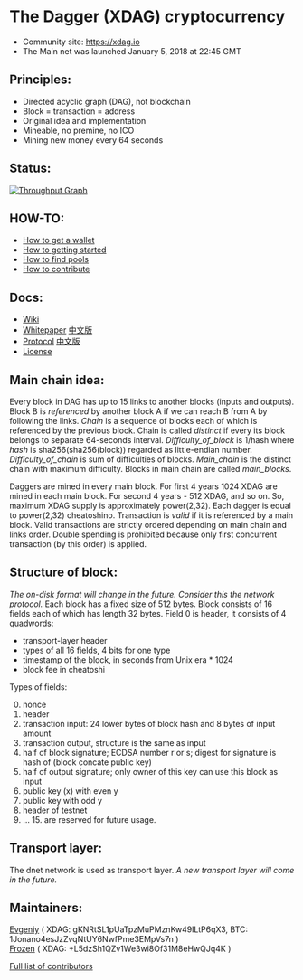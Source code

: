 The Dagger (XDAG) cryptocurrency
================================
- Community site: https://xdag.io  
- The Main net was launched January 5, 2018 at 22:45 GMT  

Principles:
----------

- Directed acyclic graph (DAG), not blockchain  
- Block = transaction = address  
- Original idea and implementation  
- Mineable, no premine, no ICO  
- Mining new money every 64 seconds  

Status:
----------

[![Throughput Graph](https://graphs.waffle.io/XDagger/xdag/throughput.svg)](https://waffle.io/XDagger/xdag/metrics/throughput)


HOW-TO:  
----------

- [How to get a wallet](https://github.com/XDagger/xdag/wiki/Get-a-wallet)  
- [How to getting started](https://github.com/XDagger/xdag/wiki/Getting-started)  
- [How to find pools](https://github.com/XDagger/xdag/wiki/Mineable-Pool-List)  
- [How to contribute](https://github.com/XDagger/xdag/blob/master/Contributing.md)  

Docs:  
----------
- [Wiki](https://github.com/XDagger/xdag/wiki)
- [Whitepaper](https://github.com/XDagger/xdag/blob/master/WhitePaper.md)  [中文版](https://github.com/XDagger/xdag/blob/master/WhitePaper%20zh-cn.md)  
- [Protocol](https://github.com/XDagger/xdag/blob/master/Protocol.md)  [中文版](https://github.com/XDagger/xdag/blob/master/Protocol-cn.md)  
- [License](https://github.com/XDagger/xdag/blob/master/LICENSE)  

Main chain idea:
---------------

Every block in DAG has up to 15 links to another blocks (inputs and outputs).
Block B is _referenced_ by another block A if we can reach B from A by following the links.
_Chain_ is a sequence of blocks each of which is referenced by the previous block.
Chain is called _distinct_ if every its block belongs to separate 64-seconds interval.
_Difficulty_of_block_ is 1/hash where _hash_ is sha256(sha256(block)) regarded as little-endian number.
_Difficulty_of_chain_ is sum of difficulties of blocks.
_Main_chain_ is the distinct chain with maximum difficulty.
Blocks in main chain are called _main_blocks_.

Daggers are mined in every main block.
For first 4 years 1024 XDAG are mined in each main block.
For second 4 years - 512 XDAG, and so on.
So, maximum XDAG supply is approximately power(2,32).
Each dagger is equal to power(2,32) cheatoshino.
Transaction is _valid_ if it is referenced by a main block.
Valid transactions are strictly ordered depending on main chain and links order.
Double spending is prohibited because only first concurrent transaction (by this order) is applied.


Structure of block:
------------------

_The on-disk format will change in the future. Consider this the network protocol._
Each block has a fixed size of 512 bytes.
Block consists of 16 fields each of which has length 32 bytes.
Field 0 is header, it consists of 4 quadwords:
- transport-layer header
- types of all 16 fields, 4 bits for one type
- timestamp of the block, in seconds from Unix era * 1024
- block fee in cheatoshi

Types of fields:

0. nonce
1. header
2. transaction input: 24 lower bytes of block hash and 8 bytes of input amount
3. transaction output, structure is the same as input
4. half of block signature; ECDSA number r or s; digest for signature is hash of (block concate public key)
5. half of output signature; only owner of this key can use this block as input
6. public key (x) with even y
7. public key with odd y
8. header of testnet
9. ... 15. are reserved for future usage.  


Transport layer:
---------------

The dnet network is used as transport layer.
_A new transport layer will come in the future._


Maintainers:
---------------
[Evgeniy](https://github.com/jonano614) ( XDAG: gKNRtSL1pUaTpzMuPMznKw49ILtP6qX3, BTC: 1Jonano4esJzZvqNtUY6NwfPme3EMpVs7n )  
[Frozen](https://github.com/xrdavies) ( XDAG: +L5dzSh1QZv1We3wi8Of31M8eHwQJq4K ) 

[Full list of contributors](https://github.com/XDagger/xdag/blob/master/CONTRIBUTORS.md)  
